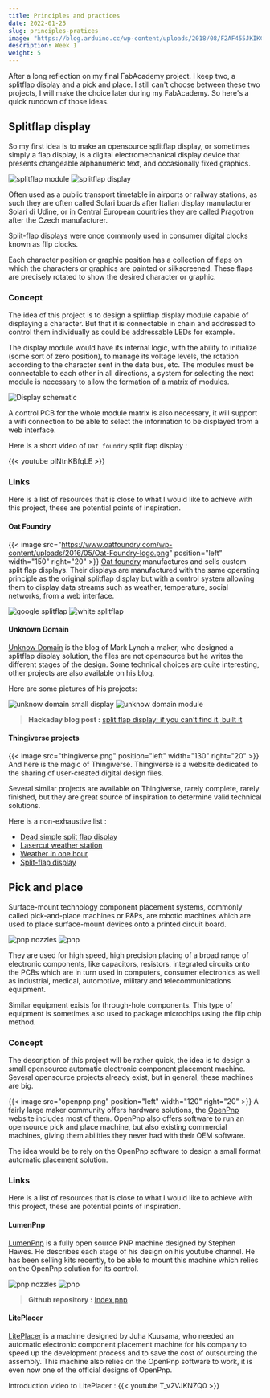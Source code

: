 ```yaml
---
title: Principles and practices
date: 2022-01-25
slug: principles-pratices
image: "https://blog.arduino.cc/wp-content/uploads/2018/08/F2AF455JKIKCY2N.LARGE_-1024x761.jpg"
description: Week 1
weight: 5
---
```


After a long reflection on my final FabAcademy project. I keep two, a splitflap display and a pick and place. I still can't choose between these two projects, I will make the choice later during my FabAcademy. So here's a quick rundown of those ideas.

## Splitflap display

So my first idea is to make an opensource splitflap display, or sometimes simply a flap display, is a digital electromechanical display device that presents changeable alphanumeric text, and occasionally fixed graphics.

![splitflap module](splitflap-1.jpg) ![splitflap display](splitflap-2.jpg)

Often used as a public transport timetable in airports or railway stations, as such they are often called Solari boards after Italian display manufacturer Solari di Udine, or in Central European countries they are called Pragotron after the Czech manufacturer.

Split-flap displays were once commonly used in consumer digital clocks known as flip clocks. 

Each character position or graphic position has a collection of flaps on which the characters or graphics are painted or silkscreened. These flaps are precisely rotated to show the desired character or graphic.

### Concept

The idea of this project is to design a splitflap display module capable of displaying a character. But that it is connectable in chain and addressed to control them individually as could be addressable LEDs for example. 

The display module would have its internal logic, with the ability to initialize (some sort of zero position), to manage its voltage levels, the rotation according to the character sent in the data bus, etc. The modules must be connectable to each other in all directions, a system for selecting the next module is necessary to allow the formation of a matrix of modules. 

![Display schematic](schema.svg)

A control PCB for the whole module matrix is also necessary, it will support a wifi connection to be able to select the information to be displayed from a web interface.

Here is a short video of ```Oat foundry``` split flap display :

{{< youtube pINtnKBfqLE >}}

### Links

Here is a list of resources that is close to what I would like to achieve with this project, these are potential points of inspiration.

#### Oat Foundry

{{< image src="https://www.oatfoundry.com/wp-content/uploads/2016/05/Oat-Foundry-logo.png" position="left" width="150" right="20" >}}
[Oat foundry](https://www.oatfoundry.com/split-flap/) manufactures and sells custom split flap displays. Their displays are manufactured with the same operating principle as the original splitflap display but with a control system allowing them to display data streams such as weather, temperature, social networks, from a web interface.

![google splitflap](oatfoundry-1.jpg) ![white splitflap](oatfoundry-2.jpeg)

#### Unknown Domain

[Unknow Domain](http://unknowndomain.co.uk) is the blog of Mark Lynch a maker, who designed a splitflap display solution, the files are not opensource but he writes the different stages of the design. Some technical choices are quite interesting, other projects are also available on his blog.

Here are some pictures of his projects:

![unknow domain small display](unknowdomain-1.jpeg) ![unknow domain module](unknowdomain-2.png)

> **Hackaday blog post :** [split flap display: if you can't find it, built it](https://hackaday.com/2014/10/04/split-flap-display-if-cant-find-it-built-it/)

#### Thingiverse projects
{{< image src="thingiverse.png" position="left" width="130" right="20" >}}
And here is the magic of Thingiverse. Thingiverse is a website dedicated to the sharing of user-created digital design files.

Several similar projects are available on Thingiverse, rarely complete, rarely finished, but they are great source of inspiration to determine valid technical solutions. 

Here is a non-exhaustive list :
- [Dead simple split flap display](https://www.thingiverse.com/thing:2369832)
- [Lasercut weather station](https://www.thingiverse.com/thing:815981)
- [Weather in one hour](https://www.thingiverse.com/thing:841058)
- [Split-flap display](https://www.thingiverse.com/thing:3402311)

## Pick and place

Surface-mount technology component placement systems, commonly called pick-and-place machines or P&Ps, are robotic machines which are used to place surface-mount devices onto a printed circuit board.

![pnp nozzles](pnp-1.jpg) ![pnp](pnp-2.jpg)

They are used for high speed, high precision placing of a broad range of electronic components, like capacitors, resistors, integrated circuits onto the PCBs which are in turn used in computers, consumer electronics as well as industrial, medical, automotive, military and telecommunications equipment. 

Similar equipment exists for through-hole components. This type of equipment is sometimes also used to package microchips using the flip chip method.

### Concept

The description of this project will be rather quick, the idea is to design a small opensource automatic electronic component placement machine. Several opensource projects already exist, but in general, these machines are big.

{{< image src="openpnp.png" position="left" width="120" right="20" >}}
A fairly large maker community offers hardware solutions, the [OpenPnp](https://openpnp.org) website includes most of them. OpenPnp also offers software to run an opensource pick and place machine, but also existing commercial machines, giving them abilities they never had with their OEM software.

The idea would be to rely on the OpenPnp software to design a small format automatic placement solution.

### Links

Here is a list of resources that is close to what I would like to achieve with this project, these are potential points of inspiration.

#### LumenPnp

[LumenPnp](https://opulo.io/products/lumenpnp-kit) is a fully open source PNP machine designed by Stephen Hawes. He describes each stage of his design on his youtube channel. He has been selling kits recently, to be able to mount this machine which relies on the OpenPnp solution for its control.

![pnp nozzles](lumenpnp-1.jpg) ![pnp](lumenpnp-2.jpg)

> **Github repository :** [Index pnp](https://github.com/index-machines/index)

#### LitePlacer

[LitePlacer](https://liteplacer.com/) is a machine designed by Juha Kuusama, who needed an automatic electronic component placement machine for his company to speed up the development process and to save the cost of outsourcing the assembly. This machine also relies on the OpenPnp software to work, it is even now one of the official designs of OpenPnp. 

Introduction video to LitePlacer :
{{< youtube T_v2VJKNZQ0 >}}